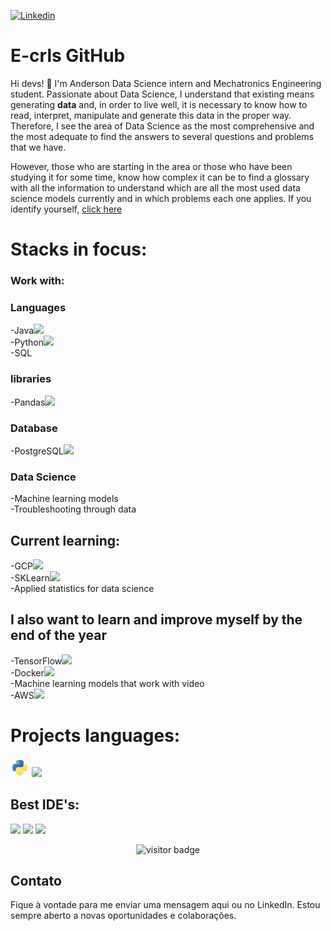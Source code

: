 [![Linkedin](https://img.shields.io/badge/Linkedin-blue?style=flat&logo=linkedin)](https://www.linkedin.com/in/andcarlos/)

# E-crls GitHub
Hi devs! 👋 I'm Anderson
Data Science intern and Mechatronics Engineering student.
Passionate about Data Science, I understand that existing means generating **data** and, in order to live well, it is necessary to know how to read, interpret, manipulate and generate this data in the proper way.
Therefore, I see the area of Data Science as the most comprehensive and the most adequate to find the answers to several questions and problems that we have.

However, those who are starting in the area or those who have been studying it for some time, know how complex it can be to find a glossary with all the information to understand which are all the most used data science models currently and in which problems each one applies. If you identify yourself, [click here](https://github.com/E-crls/Entendendo-os-algoritmos/blob/main/README.md)

# Stacks in focus:

### Work with:
### Languages
-Java<code><img height="30" src="https://cdn.jsdelivr.net/gh/devicons/devicon/icons/java/java-original.svg"></code><br>
-Python<code><img height="30" src="https://cdn.jsdelivr.net/npm/simple-icons@7.19.0/icons/python.svg"></code><br>
-SQL<code><img height="30" src=""></code><br>

### libraries
-Pandas<code><img height="30" src="https://cdn.jsdelivr.net/npm/simple-icons@7.19.0/icons/pandas.svg"></code><br>

### Database
-PostgreSQL<code><img height="30" src="https://cdn.jsdelivr.net/npm/simple-icons@7.19.0/icons/postgresql.svg"></code><br>

### Data Science
-Machine learning models<br>
-Troubleshooting through data<br>

## Current learning:
-GCP<code><img height="30" src="https://cdn.jsdelivr.net/npm/simple-icons@7.19.0/icons/googlecloud.svg"></code><br>
-SKLearn<code><img height="30" src="https://cdn.jsdelivr.net/npm/simple-icons@7.19.0/icons/scikitlearn.svg"></code><br>
-Applied statistics for data science<br>

## I also want to learn and improve myself by the end of the year
-TensorFlow<code><img height="30" src="https://cdn.jsdelivr.net/npm/simple-icons@7.19.0/icons/tensorflow.svg"></code><br>
-Docker<code><img height="30" src="https://cdn.jsdelivr.net/npm/simple-icons@7.19.0/icons/docker.svg"></code><br>
-Machine learning models that work with video<br>
-AWS<code><img height="30" src="https://cdn.jsdelivr.net/npm/simple-icons@7.19.0/icons/amazonaws.svg"></code><br>


# Projects languages:
<code><img height="30" src="https://raw.githubusercontent.com/devicons/devicon/master/icons/python/python-original.svg"></code>
<code><img height="30" src="https://cdn.jsdelivr.net/gh/devicons/devicon/icons/java/java-original.svg"></code>

<!--<div align="center">
>><a href="https://github.com/rbragadev">
>><img height="160em" src="https://github-readme-stats.vercel.app/api/top-langs/?username=E-crls&layout=compact&langs_count=7&theme=dracula"/>
>><img height="160em" src="https://github-readme-stats.vercel.app/api?username=E-crls&show_icons=true&theme=dracula&include_all_commits=true&count_private=true"/>
>></div>-->
## Best IDE's:
<code><img height="30" src="https://cdn.jsdelivr.net/gh/devicons/devicon/icons/vscode/vscode-original.svg"></code>
<code><img height="30" src="https://cdn.jsdelivr.net/npm/simple-icons@7.19.0/icons/jupyter.svg"></code>
<code><img height="30" src="https://cdn.jsdelivr.net/npm/simple-icons@7.19.0/icons/googlecolab.svg"></code>
</p>
</div>
<p align="center">
  <img src="https://visitor-badge.glitch.me/badge?page_id=E-crls.E-crls" alt="visitor badge"/>
</p>

## Contato
Fique à vontade para me enviar uma mensagem aqui ou no LinkedIn. Estou sempre aberto a novas oportunidades e colaborações.



